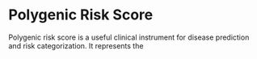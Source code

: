 # Polygenic Risk Score
Polygenic risk score is a useful clinical instrument for disease prediction and risk categorization. It represents the 
